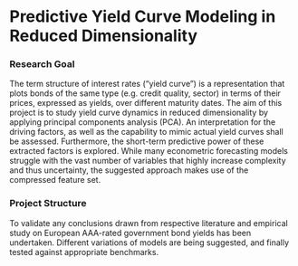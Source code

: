 # Predictive Yield Curve Modeling in Reduced Dimensionality

### Research Goal
The term structure of interest rates (“yield curve”) is a representation that plots bonds of the same type (e.g. credit quality, sector) in terms of their prices, expressed as yields, over different maturity dates.
The aim of this project is to study yield curve dynamics in reduced dimensionality by applying principal components analysis (PCA). An interpretation for the driving factors, as well as the capability to mimic actual yield curves shall be assessed. Furthermore, the short-term predictive power of these extracted factors is explored. While many econometric forecasting models struggle with the vast number of variables that highly increase complexity and thus uncertainty, the suggested approach makes use of the compressed feature set. 

### Project Structure
To validate any conclusions drawn from respective literature and empirical study on European AAA-rated government bond yields has been undertaken. Different variations of models are being suggested, and finally tested against appropriate benchmarks.

